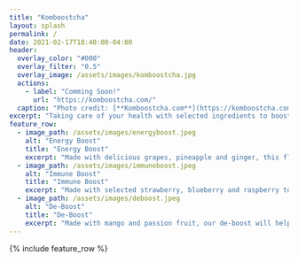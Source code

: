```yaml
---
title: "Komboostcha"
layout: splash
permalink: /
date: 2021-02-17T18:40:00-04:00
header:
  overlay_color: "#000"
  overlay_filter: "0.5"
  overlay_image: /assets/images/komboostcha.jpg
  actions:
    - label: "Comming Soon!"
      url: "https://komboostcha.com/"
  caption: "Photo credit: [**Komboostcha.com**](https://komboostcha.com/)"
excerpt: "Taking care of your health with selected ingredients to boost your day."
feature_row:
  - image_path: /assets/images/energyboost.jpeg
    alt: "Energy Boost"
    title: "Energy Boost"
    excerpt: "Made with delicious grapes, pineapple and ginger, this flavour will boost your energy and help you to get through a tiring day. Great also as a pre-workout drink!"
  - image_path: /assets/images/immuneboost.jpeg
    alt: "Immune Boost"
    title: "Immune Boost"
    excerpt: "Made with selected strawberry, blueberry and raspberry to boost your immunity system. Your gut is the first defense barrier to keep you healthy and strong, and our immune boost is full of good bacterias that will help to protect your immunity system."
  - image_path: /assets/images/deboost.jpeg
    alt: "De-Boost"
    title: "De-Boost"
    excerpt: "Made with mango and passion fruit, our de-boost will help you to de-stress and relax. Enjoy the soothing and calming effects of the passion fruit in our distinctive de-boost flavour."
---
```


{% include feature_row %}

